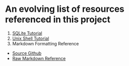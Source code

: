 # An evolving list of resources referenced in this project

1. [SQLite Tutorial](https://www.tutorialspoint.com/sqlite/index.htm)
2. [Unix Shell Tutorial](http://swcarpentry.github.io/shell-novice/)
3. Markdown Formatting Reference
  * [Source Github](https://github.com/Microsoft/vscode-tips-and-tricks)
  * [Raw Markdown Reference](https://raw.githubusercontent.com/Microsoft/vscode-tips-and-tricks/master/README.md)
